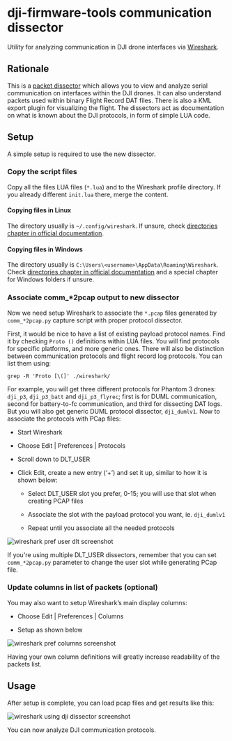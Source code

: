 # dji-firmware-tools communication dissector

Utility for analyzing communication in DJI drone interfaces via [Wireshark](https://www.wireshark.org/).

## Rationale

This is a [packet dissector](https://www.wireshark.org/docs/wsdg_html_chunked/ChapterDissection.html) which allows you
to view and analyze serial communication on interfaces within the DJI drones. It can also understand packets used
within binary Flight Record DAT files. There is also a KML export plugin for visualizing the flight.
The dissectors act as documentation on what is known about the DJI protocols, in form of simple LUA code.

## Setup

A simple setup is required to use the new dissector.

### Copy the script files

Copy all the files LUA files (`*.lua`) and to the Wireshark profile directory. If you already different `init.lua` there, merge the content.

#### Copying files in Linux

The directory usually is `~/.config/wireshark`. If unsure, check [directories chapter in official documentation](https://www.wireshark.org/docs/wsug_html_chunked/ChAppFilesConfigurationSection.html).

#### Copying files in Windows

The directory usually is `C:\Users\<username>\AppData\Roaming\Wireshark`.  Check [directories chapter in official documentation](https://www.wireshark.org/docs/wsug_html_chunked/ChAppFilesConfigurationSection.html)
and a special chapter for Windows folders if unsure.

### Associate comm_*2pcap output to new dissector

Now we need setup Wireshark to associate the `*.pcap` files generated by `comm_*2pcap.py` capture script with proper protocol dissector.

First, it would be nice to have a list of existing payload protocol names. Find it by checking `Proto ()` definitions within LUA files. You will find protocols for specific platforms, and more generic ones. There will also be distinction between communication protocols and flight record log protocols. You can list them using:
```
grep -R 'Proto [\(]' ./wireshark/
```
For example, you will get three different protocols for Phantom 3 drones: `dji_p3`, `dji_p3_batt` and `dji_p3_flyrec`; first is for DUML communication, second for battery-to-fc communication, and third for dissecting DAT logs. But you will also get generic DUML protocol dissector, `dji_dumlv1`. Now to associate the protocols with PCap files:

* Start Wireshark

* Choose Edit | Preferences | Protocols

* Scroll down to DLT_USER

* Click Edit, create a new entry (‘+’) and set it up, similar to how it is shown below:

  * Select DLT_USER slot you prefer, 0-15; you will use that slot when creating PCAP files
 
  * Associate the slot with the payload protocol you want, ie. `dji_dumlv1`

  * Repeat until you associate all the needed protocols

![wireshark pref user dlt screenshot](img/wireshark-pref-user-dlt.png)

If you're using multiple DLT_USER dissectors, remember that you can set `comm_*2pcap.py` parameter to change the user slot while generating PCap file.

### Update columns in list of packets (optional)

You may also want to setup Wireshark’s main display columns:

* Choose Edit | Preferences | Columns

* Setup as shown below

![wireshark pref columns screenshot](img/wireshark-pref-columns.png)

Having your own column definitions will greatly increase readability of the packets list.
 
## Usage

After setup is complete, you can load pcap files and get results like this:

![wireshark using dji dissector screenshot](img/wireshark-using-dji-dissector.png)

You can now analyze DJI communication protocols.
